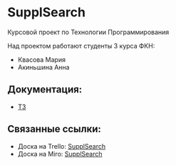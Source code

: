 # SupplSearch
Курсовой проект по Технологии Программирования

Над проектом работают студенты 3 курса ФКН:
- Квасова Мария
- Акиньшина Анна

## Документация: 
* [ТЗ](https://github.com/kvasovaM/SupplSearch/blob/master/Техническое%20задание.docx)
## Связанные ссылки:

* Доска на Trello: [SupplSearch](https://trello.com/b/96hKmHXz/проект-по-тп)
* Доска на Miro: [SupplSearch](https://miro.com/app/board/o9J_kvWp8H8=/)
